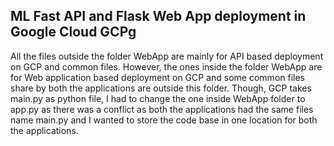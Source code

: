 ## ML Fast API and Flask Web App deployment in Google Cloud GCPg

All the files outside the folder WebApp are mainly for API based deployment on GCP and common files. However, the ones inside the folder WebApp are for Web application based deployment on GCP and some common files share by both the applications are outside this folder. Though, GCP takes main.py as python file, I had to change the one inside WebApp folder to app.py as there was a conflict as both the applications had the same files name main.py and I wanted to store the code base in one location for both the applications.
